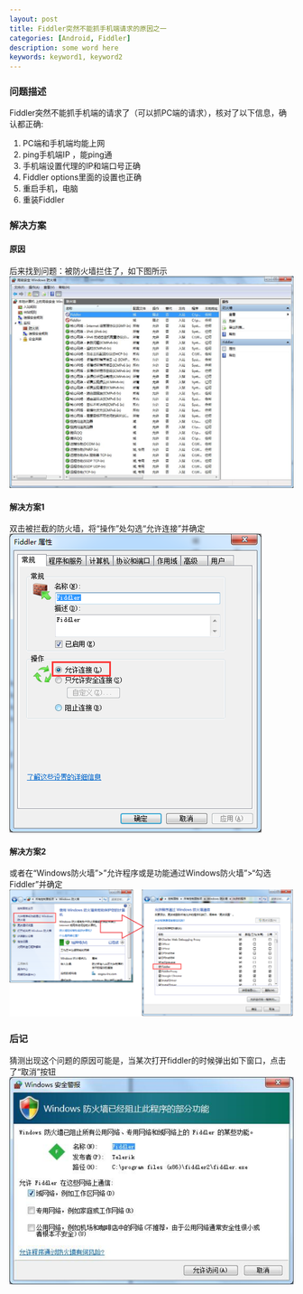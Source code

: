 ```yaml
---
layout: post
title: Fiddler突然不能抓手机端请求的原因之一
categories: [Android, Fiddler]
description: some word here
keywords: keyword1, keyword2
---
```


### 问题描述
Fiddler突然不能抓手机端的请求了（可以抓PC端的请求），核对了以下信息，确认都正确:

1.	PC端和手机端均能上网
2.	ping手机端IP ，能ping通
3.	手机端设置代理的IP和端口号正确
4.	Fiddler options里面的设置也正确
5.	重启手机，电脑
6.	重装Fiddler

### 解决方案
#### 原因
后来找到问题：被防火墙拦住了，如下图所示
![](/images/2016-3-18-1.png)
 
#### 解决方案1
双击被拦截的防火墙，将“操作”处勾选“允许连接”并确定
![](/images/2016-3-18-2.png)
 
#### 解决方案2
或者在“Windows防火墙”>”允许程序或是功能通过Windows防火墙”>“勾选Fiddler”并确定
![](/images/2016-3-18-3.png)
 
### 后记
猜测出现这个问题的原因可能是，当某次打开fiddler的时候弹出如下窗口，点击了“取消”按钮
![](/images/2016-3-18-4.png)



 


